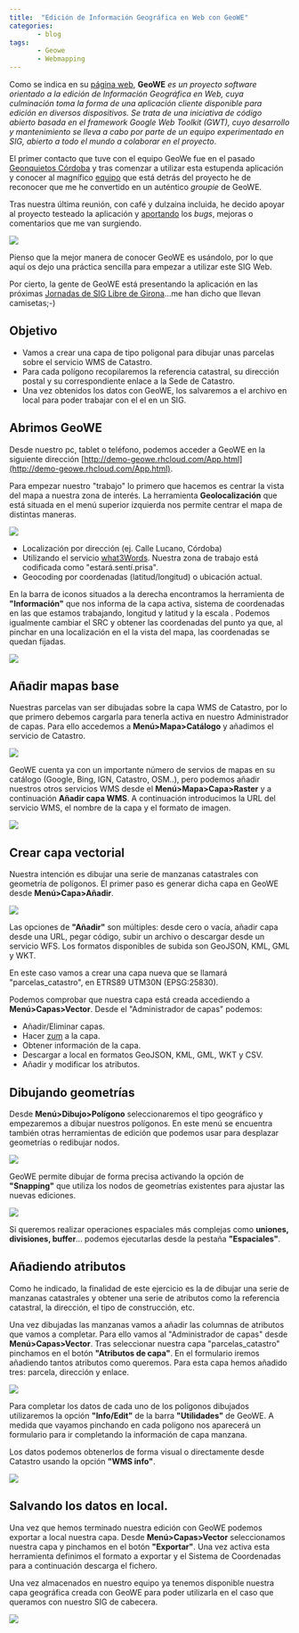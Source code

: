 ```yaml
---
title:  "Edición de Información Geográfica en Web con GeoWE"
categories: 
       - blog
tags:
       - Geowe
       - Webmapping
---
```


Como se indica en su [página web](http://www.geowe.org/), **GeoWE** _es un proyecto software orientado a la edición de Información Geográfica en Web, cuya culminación toma la forma de una aplicación cliente disponible para edición en diversos dispositivos. Se trata de una iniciativa de código abierto basada en el framework Google Web Toolkit (GWT), cuyo desarrollo y mantenimiento se lleva a cabo por parte de un equipo experimentado en SIG, abierto a todo el mundo a colaborar en el proyecto_.

El primer contacto que tuve con el equipo GeoWe fue en el pasado [Geonquietos Córdoba](https://wiki.osgeo.org/wiki/Category:Geoinquietos_C%C3%B3rdoba) y tras comenzar a utilizar esta estupenda aplicación y conocer al magnífico [equipo](http://www.geowe.org/index.php?id=equipo) que está detrás del proyecto he de reconocer que me he convertido en un auténtico _groupie_ de GeoWE.

Tras nuestra última reunión, con café y dulzaina incluida, he decido apoyar al proyecto testeado la aplicación y [aportando](https://github.com/geowe/geowe-core/issues) los _bugs_, mejoras o comentarios que me van surgiendo.

[![](/images/blog/05_geowe/twitter.png)](https://t.co/YPhmW58EjP "merendola")

Pienso que la mejor manera de conocer GeoWE es usándolo, por lo que aquí os dejo una práctica sencilla para empezar a utilizar este SIG Web.

Por cierto, la gente de GeoWE está presentando la aplicación en las próximas [Jornadas de SIG Libre de Girona](http://www.sigte.udg.edu/jornadassiglibre/)...me han dicho que llevan camisetas;-)

## Objetivo

*   Vamos a crear una capa de tipo poligonal para dibujar unas parcelas sobre el servicio WMS de Catastro.
*   Para cada polígono recopilaremos la referencia catastral, su dirección postal y su correspondiente enlace a la Sede de Catastro.
*   Una vez obtenidos los datos con GeoWE, los salvaremos a el archivo en local para poder trabajar con el el en un SIG.

## Abrimos GeoWE

Desde nuestro pc, tablet o teléfono, podemos acceder a GeoWE en la siguiente dirección [http://demo-geowe.rhcloud.com/App.html](http://demo-geowe.rhcloud.com/App.html).

Para empezar nuestro "trabajo" lo primero que hacemos es centrar la vista del mapa a nuestra zona de interés. La herramienta **Geolocalización** que está situada en el menú superior izquierda nos permite centrar el mapa de distintas maneras.

![](/images/blog/05_geowe/24.png)

*   Localización por dirección (ej. Calle Lucano, Córdoba)
*   Utilizando el servicio [what3Words](http://what3words.com/es/). Nuestra zona de trabajo está codificada como "estará.sentí.prisa".
*   Geocoding por coordenadas (latitud/longitud) o ubicación actual.

En la barra de iconos situados a la derecha encontramos la herramienta de **"Información"** que nos informa de la capa activa, sistema de coordenadas en las que estamos trabajando, longitud y latitud y la escala . Podemos igualmente cambiar el SRC y obtener las coordenadas del punto ya que, al pinchar en una localización en el la vista del mapa, las coordenadas se quedan fijadas.

![](/images/blog/05_geowe/25_coordendas.png)

## Añadir mapas base

Nuestras parcelas van ser dibujadas sobre la capa WMS de Catastro, por lo que primero debemos cargarla para tenerla activa en nuestro Administrador de capas. Para ello accedemos a **Menú>Mapa>Catálogo** y añadimos el servicio de Catastro.

![](/images/blog/05_geowe/30_catalogo.png)

GeoWE cuenta ya con un importante número de servios de mapas en su catálogo (Google, Bing, IGN, Catastro, OSM..), pero podemos añadir nuestros otros servicios WMS desde el **Menú>Mapa>Capa>Raster** y a continuación **Añadir capa WMS**. A continuación introducimos la URL del servicio WMS, el nombre de la capa y el formato de imagen.

![](/images/blog/05_geowe/31_wms_catastro.png)

## Crear capa vectorial

Nuestra intención es dibujar una serie de manzanas catastrales con geometría de polígonos. El primer paso es generar dicha capa en GeoWE desde **Menú>Capa>Añadir**.

![](/images/blog/05_geowe/32_añadir_capa_vectorial.png)

Las opciones de **"Añadir"** son múltiples: desde cero o vacía, añadir capa desde una URL, pegar código, subir un archivo o descargar desde un servicio WFS. Los formatos disponibles de subida son GeoJSON, KML, GML y WKT.

En este caso vamos a crear una capa nueva que se llamará "parcelas_catastro", en ETRS89 UTM30N (EPSG:25830).

Podemos comprobar que nuestra capa está creada accediendo a **Menú>Capas>Vector**. Desde el "Administrador de capas" podemos:

*   Añadir/Eliminar capas.
*   Hacer [zum](http://dle.rae.es/?id=cWlLJHL) a la capa.
*   Obtener información de la capa.
*   Descargar a local en formatos GeoJSON, KML, GML, WKT y CSV.
*   Añadir y modificar los atributos.

## Dibujando geometrías

Desde **Menú>Dibujo>Polígono** seleccionaremos el tipo geográfico y empezaremos a dibujar nuestros polígonos. En este menú se encuentra también otras herramientas de edición que podemos usar para desplazar geometrías o redibujar nodos.

![](/images/blog/05_geowe/36_dibujo.png)

GeoWE permite dibujar de forma precisa activando la opción de **"Snapping"** que utiliza los nodos de geometrías existentes para ajustar las nuevas ediciones.

![](/images/blog/05_geowe/37_opciones_edicion.png)

Si queremos realizar operaciones espaciales más complejas como **uniones, divisiones, buffer**... podemos ejecutarlas desde la pestaña **"Espaciales"**.

## Añadiendo atributos

Como he indicado, la finalidad de este ejercicio es la de dibujar una serie de manzanas catastrales y obtener una serie de atributos como la referencia catastral, la dirección, el tipo de construcción, etc.

Una vez dibujadas las manzanas vamos a añadir las columnas de atributos que vamos a completar. Para ello vamos al "Administrador de capas" desde **Menú>Capas>Vector**. Tras seleccionar nuestra capa "parcelas_catastro" pinchamos en el botón **"Atributos de capa"**. En el formulario iremos añadiendo tantos atributos como queremos. Para esta capa hemos añadido tres: parcela, dirección y enlace.

![](/images/blog/05_geowe/40_atributos.png)

Para completar los datos de cada uno de los polígonos dibujados utilizaremos la opción **"Info/Edit"** de la barra **"Utilidades"** de GeoWE. A medida que vayamos pinchando en cada polígono nos aparecerá un formulario para ir completando la información de capa manzana.

Los datos podemos obtenerlos de forma visual o directamente desde Catastro usando la opción **"WMS info"**.

![](/images/blog/05_geowe/42_edicion_atributos.png)

## Salvando los datos en local.

Una vez que hemos terminado nuestra edición con GeoWE podemos exportar a local nuestra capa. Desde **Menú>Capas>Vector** seleccionamos nuestra capa y pinchamos en el botón **"Exportar"**. Una vez activa esta herramienta definimos el formato a exportar y el Sistema de Coordenadas para a continuación descarga el fichero.

Una vez almacenados en nuestro equipo ya tenemos disponible nuestra capa geográfica creada con GeoWE para poder utilizarla en el caso que queramos con nuestro SIG de cabecera.

![](/images/blog/05_geowe/42_qgis.png)
        
